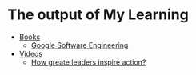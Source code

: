 # The output of My Learning

- [Books](books.md)
  - [Google Software Engineering](books/google-software-engineering.md)
- [Videos](videos.md)
  - [How greate leaders inspire action?](videos/how-greate-leaders-inspire-action.md)
